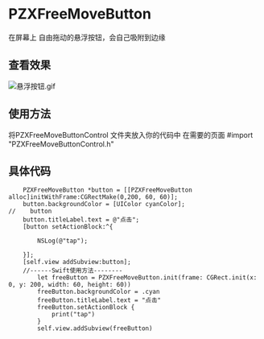 # PZXFreeMoveButton
在屏幕上 自由拖动的悬浮按钮，会自己吸附到边缘
## 查看效果
![悬浮按钮.gif](https://upload-images.jianshu.io/upload_images/19409325-2c7827ed0e35b76e.gif?imageMogr2/auto-orient/strip)

## 使用方法
将PZXFreeMoveButtonControl 文件夹放入你的代码中
在需要的页面 #import "PZXFreeMoveButtonControl.h"

## 具体代码
```
    PZXFreeMoveButton *button = [[PZXFreeMoveButton alloc]initWithFrame:CGRectMake(0,200, 60, 60)];
    button.backgroundColor = [UIColor cyanColor];
//    button
    button.titleLabel.text = @"点击";
    [button setActionBlock:^{
        
        NSLog(@"tap");
        
    }];
    [self.view addSubview:button];
    //------Swift使用方法--------
        let freeButton = PZXFreeMoveButton.init(frame: CGRect.init(x: 0, y: 200, width: 60, height: 60))
        freeButton.backgroundColor = .cyan
        freeButton.titleLabel.text = "点击"
        freeButton.setActionBlock {
            print("tap")
        }
        self.view.addSubview(freeButton)
```


